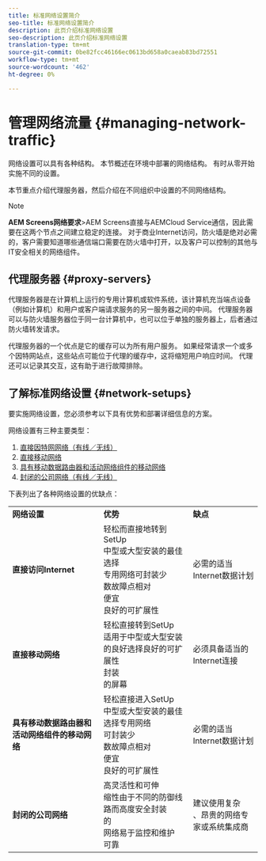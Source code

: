 ```yaml
---
title: 标准网络设置简介
seo-title: 标准网络设置简介
description: 此页介绍标准网络设置
seo-description: 此页介绍标准网络设置
translation-type: tm+mt
source-git-commit: 0be82fcc46166ec0613bd658a0caeab83bd72551
workflow-type: tm+mt
source-wordcount: '462'
ht-degree: 0%

---
```



# 管理网络流量 {#managing-network-traffic}

网络设置可以具有各种结构。 本节概述在环境中部署的网络结构。 有时从零开始实施不同的设置。

本节重点介绍代理服务器，然后介绍在不同组织中设置的不同网络结构。

>[!NOTE]
>**AEM Screens网络要求&#x200B;**>AEM Screens直接与AEMCloud Service通信，因此需要在这两个节点之间建立稳定的连接。 对于商业Internet访问，防火墙是绝对必需的，客户需要知道哪些通信端口需要在防火墙中打开，以及客户可以控制的其他与IT安全相关的网络组件。

## 代理服务器 {#proxy-servers}

代理服务器是在计算机上运行的专用计算机或软件系统，该计算机充当端点设备（例如计算机）和用户或客户端请求服务的另一服务器之间的中间。 代理服务器可以与防火墙服务器位于同一台计算机中，也可以位于单独的服务器上，后者通过防火墙转发请求。

代理服务器的一个优点是它的缓存可以为所有用户服务。 如果经常请求一个或多个因特网站点，这些站点可能位于代理的缓存中，这将缩短用户响应时间。 代理还可以记录其交互，这有助于进行故障排除。

## 了解标准网络设置 {#network-setups}

要实施网络设置，您必须参考以下具有优势和部署详细信息的方案。

网络设置有三种主要类型：

1. [直接因特网网络（有线／无线）](/help/using/direct-internet-network.md)
1. [直接移动网络](/help/using/mobile-network.md)
1. [具有移动数据路由器和活动网络组件的移动网络](/help/using/mobile-network-router.md)
1. [封闭的公司网络（有线／无线）](/help/using/enclosed-corporate-network.md)

下表列出了各种网络设置的优缺点：

<table>
 <tbody>
  <tr>
   <td><strong>网络设置</strong></td>
   <td><strong>优势</strong></td>
   <td><strong>缺点</strong></td>
  </tr>
  <tr>
   <td><strong>直接访问Internet</strong></td>
   <td>轻松而直接地转到SetUp<br>中型或大型安装的最佳选择<br>专用网络可封装少<br>数故障点相对<br>便宜<br>良好的可扩展性</td>
   <td>必需的适当Internet数据计划</td>
  </tr>
    <tr>
   <td><strong>直接移动网络</strong></td>
   <td>轻松直接转到SetUp<br>适用于中型或大型安装的良好选择良好的可扩展性<br>封装<br>的屏幕
</td>
   <td>必须具备适当的Internet连接</td>
  </tr>
    <tr>
<tr>
   <td><strong>具有移动数据路由器和活动网络组件的移动网络</strong></td>
   <td>轻松直接进入SetUp<br>中型或大型安装的最佳选择专用网络<br>可封装少<br>数故障点相对<br>便宜<br>良好的可扩展性</br></td>
   <td>必需的适当Internet数据计划</td>
  </tr>
    <tr>

<td><strong>封闭的公司网络</strong></td>
   <td>高灵活性和可伸<br>缩性由于不同的防御线路而高度安全封装<br>的<br>网络易于监控和维护<br>可靠</td>
   <td>建议使用复杂<br>、昂贵的网络专家或系统集成商</td>
  </tr>
  </tr>
 </tbody>
</table>


